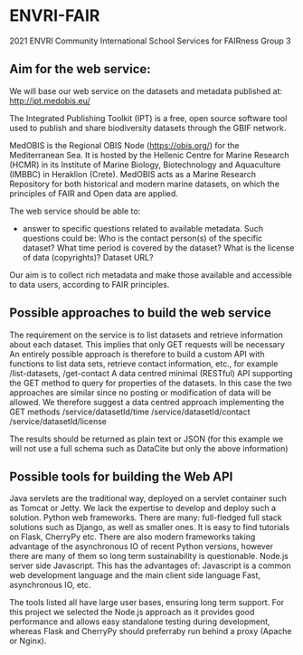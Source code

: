 # ENVRI-FAIR
2021 ENVRI Community International School Services for FAIRness
Group 3

## Aim for the web service: 

We will base our web service on the datasets and metadata published at: 
http://ipt.medobis.eu/

The Integrated Publishing Toolkit (IPT) is a free, open source software tool used to publish and share biodiversity datasets through the GBIF network.

MedOBIS is the Regional OBIS Node (https://obis.org/) for the Mediterranean Sea. It is hosted by the Hellenic Centre for Marine Research (HCMR) in its Institute of Marine Biology, Biotechnology and Aquaculture (IMBBC) in Heraklion (Crete). MedOBIS acts as a Marine Research Repository for both historical and modern marine datasets, on which the principles of FAIR and Open data are applied. 

The web service should be able to: 
- answer to specific questions related to available metadata. Such questions could be:
Who is the contact person(s) of the specific dataset?
What time period is covered by the dataset?
What is the license of data (copyrights)?
Dataset URL?

Our aim is to collect rich metadata and make those available and accessible to data users, according to FAIR principles.

## Possible approaches to build the web service 
The requirement on the service is to list datasets and retrieve information about each dataset. This implies that only GET requests will be necessary
An entirely possible approach is therefore to  build a custom API with functions to list data sets, retrieve contact information, etc., for example /list-datasets, /get-contact 
A data centred  minimal (RESTful) API supporting the GET method to query for properties of the datasets. 
In this case the two approaches are similar since no posting or modification of data will be allowed. We therefore suggest a data centred approach implementing the GET methods 
/service/datasetId/time
/service/datasetId/contact
/service/datasetId/license
 
The results should be returned as plain text or JSON (for this example we will not use a full schema such as DataCite but only the above information)

## Possible tools for building the Web API
Java servlets are the traditional way, deployed on a servlet container such as Tomcat or Jetty. We lack the expertise to develop and deploy such a solution.
Python web frameworks. There are many: full-fledged full stack solutions such as Django, as well as smaller ones. It is easy to find tutorials on Flask, CherryPy etc. There are also modern frameworks taking advantage of the asynchronous IO of recent Python versions, however there are many of them so long term sustainability is questionable.
Node.js server side Javascript. This has the advantages of: 
Javascript is a common web development language and the main client side language
Fast, asynchronous IO, etc.



The tools listed all have large user bases, ensuring long term support. 
For this project we selected the Node.js approach as it provides good performance and allows easy standalone testing during development, whereas Flask and CherryPy should preferraby run behind a proxy (Apache or Nginx).



